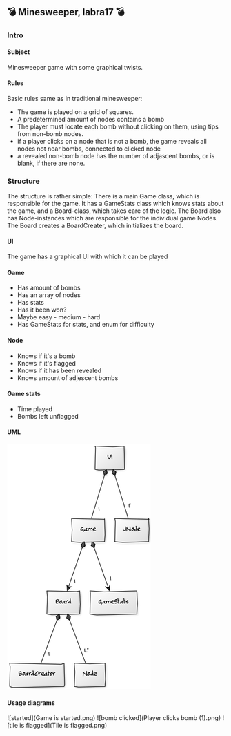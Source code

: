 ## :bomb: Minesweeper, labra17 :bomb:
### Intro

#### Subject

Minesweeper game with some graphical twists. 

#### Rules
 
 Basic rules same as in traditional minesweeper:

- The game is played on a grid of squares. 
- A predetermined amount of nodes contains a bomb
- The player must locate each bomb without clicking on them, using tips from non-bomb nodes. 
- if a player clicks on a node that is not a bomb, the game reveals all nodes not near bombs, connected to clicked node
- a revealed non-bomb node has the number of adjascent bombs, or is blank, if there are none. 

### Structure 

The structure is rather simple: There is a main Game class, which is responsible for the game. 
It has a GameStats class which knows stats about the game, and a Board-class, which takes care of the logic. 
The Board also has Node-instances which are responsible for the individual game Nodes. 
The Board creates a BoardCreater, which initializes the board. 

#### UI

The game has a graphical UI with which it can be played

#### Game

- Has amount of bombs
- Has an array of nodes
- Has stats
- Has it been won? 
- Maybe easy - medium - hard 
- Has GameStats for stats, and enum for difficulty 

#### Node

- Knows if it's a bomb
- Knows if it's flagged
- Knows if it has been revealed
- Knows amount of adjescent bombs 

#### Game stats 

- Time played
- Bombs left unflagged

#### UML 

![UML diagram](uml.png)

#### Usage diagrams 

![started](Game is started.png)
![bomb clicked](Player clicks bomb (1).png)
![tile is flagged](Tile is flagged.png)

